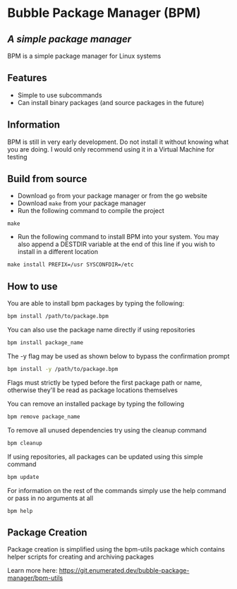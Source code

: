 # Bubble Package Manager (BPM)
## _A simple package manager_

BPM is a simple package manager for Linux systems

## Features
- Simple to use subcommands
- Can install binary packages (and source packages in the future)

## Information
BPM is still in very early development. Do not install it without knowing what you are doing. I would only recommend using it in a Virtual Machine for testing

## Build from source

- Download `go` from your package manager or from the go website
- Download `make` from your package manager
- Run the following command to compile the project
```
make
```
- Run the following command to install BPM into your system. You may also append a DESTDIR variable at the end of this line if you wish to install in a different location
```
make install PREFIX=/usr SYSCONFDIR=/etc
```

## How to use

You are able to install bpm packages by typing the following:
```sh
bpm install /path/to/package.bpm
```
You can also use the package name directly if using repositories
```sh
bpm install package_name
```
The -y flag may be used as shown below to bypass the confirmation prompt
```sh
bpm install -y /path/to/package.bpm
```
Flags must strictly be typed before the first package path or name, otherwise they'll be read as package locations themselves

You can remove an installed package by typing the following
```sh
bpm remove package_name
```

To remove all unused dependencies try using the cleanup command
```sh
bpm cleanup
```

If using repositories, all packages can be updated using this simple command
```sh
bpm update
```

For information on the rest of the commands simply use the help command or pass in no arguments at all
```
bpm help
```

## Package Creation

Package creation is simplified using the bpm-utils package which contains helper scripts for creating and archiving packages

Learn more here: https://git.enumerated.dev/bubble-package-manager/bpm-utils